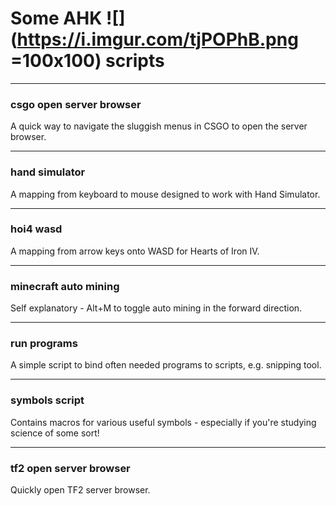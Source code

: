 # Some AHK ![](https://i.imgur.com/tjPOPhB.png =100x100) scripts
-------------
  
### csgo open server browser
A quick way to navigate the sluggish menus in CSGO to open the server browser.

-------------

### hand simulator
A mapping from keyboard to mouse designed to work with Hand Simulator.

-------------
### hoi4 wasd
A mapping from arrow keys onto WASD for Hearts of Iron IV.

-------------

### minecraft auto mining
Self explanatory - Alt+M to toggle auto mining in the forward direction.

-------------

### run programs
A simple script to bind often needed programs to scripts, e.g. snipping tool.

-------------

### symbols script
Contains macros for various useful symbols - especially if you're studying science of some sort!

-------------

### tf2 open server browser
Quickly open TF2 server browser.
